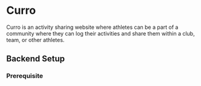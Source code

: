 # Curro
Curro is an activity sharing website where athletes can be a part of a community where they can log their activities and share them within a club, team, or other athletes.

## Backend Setup
### Prerequisite
